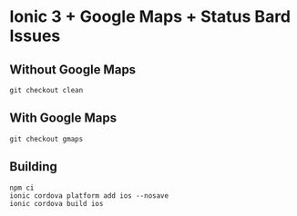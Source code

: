 # Ionic 3 + Google Maps + Status Bard Issues

## Without Google Maps

```
git checkout clean
```

## With Google Maps

```
git checkout gmaps
```

## Building

```
npm ci
ionic cordova platform add ios --nosave
ionic cordova build ios
```
